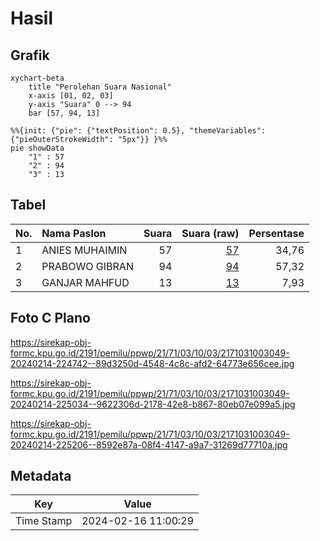 # Hasil

## Grafik

```mermaid
xychart-beta
    title "Perolehan Suara Nasional"
    x-axis [01, 02, 03]
    y-axis "Suara" 0 --> 94
    bar [57, 94, 13]
```

```mermaid
%%{init: {"pie": {"textPosition": 0.5}, "themeVariables": {"pieOuterStrokeWidth": "5px"}} }%%
pie showData
    "1" : 57
    "2" : 94
    "3" : 13
```

## Tabel

| No. | Nama Paslon    | Suara | Suara (raw) | Persentase |
|:--- |:-------------- | -----:| -----------:| ----------:|
| 1   | ANIES MUHAIMIN | 57    | [57][p-1]   | 34,76      |
| 2   | PRABOWO GIBRAN | 94    | [94][p-2]   | 57,32      |
| 3   | GANJAR MAHFUD  | 13    | [13][p-3]   | 7,93       |


[p-1]: https://github.com/gigit-pemilu/pemilu-2024/blob/main/pilpres/hitung-suara/sub/21-kepulauan-riau/sub/71-kota-batam/sub/03-sekupang/sub/1003-tanjung-riau/sub/049-tps/sub/paslon-1.txt
[p-2]: https://github.com/gigit-pemilu/pemilu-2024/blob/main/pilpres/hitung-suara/sub/21-kepulauan-riau/sub/71-kota-batam/sub/03-sekupang/sub/1003-tanjung-riau/sub/049-tps/sub/paslon-2.txt
[p-3]: https://github.com/gigit-pemilu/pemilu-2024/blob/main/pilpres/hitung-suara/sub/21-kepulauan-riau/sub/71-kota-batam/sub/03-sekupang/sub/1003-tanjung-riau/sub/049-tps/sub/paslon-3.txt

## Foto C Plano

https://sirekap-obj-formc.kpu.go.id/2191/pemilu/ppwp/21/71/03/10/03/2171031003049-20240214-224742--89d3250d-4548-4c8c-afd2-64773e656cee.jpg

https://sirekap-obj-formc.kpu.go.id/2191/pemilu/ppwp/21/71/03/10/03/2171031003049-20240214-225034--9622306d-2178-42e8-b867-80eb07e099a5.jpg

https://sirekap-obj-formc.kpu.go.id/2191/pemilu/ppwp/21/71/03/10/03/2171031003049-20240214-225206--8592e87a-08f4-4147-a9a7-31269d77710a.jpg


## Metadata

| Key        | Value               |
| ---------- | ------------------- |
| Time Stamp | 2024-02-16 11:00:29 |



